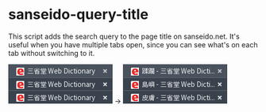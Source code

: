 sanseido-query-title
====================

This script adds the search query to the page title on sanseido.net. It's
useful when you have multiple tabs open, since you can see what's on each tab
without switching to it.

![](img/title_before.png "Before") → ![](img/title_after.png "After")
